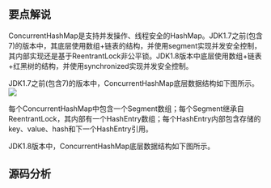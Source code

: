## 要点解说
ConcurrentHashMap是支持并发操作、线程安全的HashMap。JDK1.7之前(包含7)的版本中，其底层使用数组+链表的结构，并使用segment实现并发安全控制，其内部实现还是基于ReentrantLock非公平锁。JDK1.8版本中底层使用数组+链表+红黑树的结构，并使用synchronized实现并发安全控制。

JDK1.7之前(包含7)的版本中，ConcurrentHashMap底层数据结构如下图所示。
![](https://github.com/wind7rui/HighConcurrency/blob/master/ConcurrentHashMap1.7.png)

每个ConcurrentHashMap中包含一个Segment数组；每个Segment继承自ReentrantLock，其内部有一个HashEntry数组；每个HashEntry内部包含存储的key、value、hash和下一个HashEntry引用。

JDK1.8版本中，ConcurrentHashMap底层数据结构如下图所示。

## 源码分析
